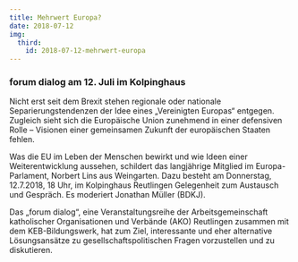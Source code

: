 ```yaml
---
title: Mehrwert Europa?
date: 2018-07-12
img:
  third:
    id: 2018-07-12-mehrwert-europa
---
```


### forum dialog am 12. Juli im Kolpinghaus
<!--more-->


Nicht erst seit dem Brexit stehen regionale oder nationale Separierungstendenzen der Idee eines „Vereinigten Europas“ entgegen. Zugleich sieht sich die Europäische Union zunehmend in einer defensiven Rolle – Visionen einer gemeinsamen Zukunft der europäischen Staaten fehlen.



Was die EU im Leben der Menschen bewirkt und wie Ideen einer Weiterentwicklung aussehen, schildert das langjährige Mitglied im Europa-Parlament, Norbert Lins aus Weingarten. Dazu besteht am Donnerstag, 12.7.2018, 18 Uhr, im Kolpinghaus Reutlingen Gelegenheit zum Austausch und Gespräch. Es moderiert Jonathan Müller (BDKJ).



Das „forum dialog“, eine Veranstaltungsreihe der Arbeitsgemeinschaft katholischer Organisationen und Verbände (AKO) Reutlingen zusammen mit dem KEB-Bildungswerk, hat zum Ziel, interessante und eher alternative Lösungsansätze zu gesellschaftspolitischen Fragen vorzustellen und zu diskutieren.
